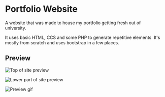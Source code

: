 # Portfolio Website
A website that was made to house my portfolio getting fresh out of university. 

It uses basic HTML, CCS and some PHP to generate repetitive elements. It's mostly from scratch and uses bootstrap in a few places. 

## Preview
![Top of site preview](https://user-images.githubusercontent.com/19958258/139756472-22b6221f-0580-4552-9471-7ce428822a1d.png)

![Lower part of site preview](https://user-images.githubusercontent.com/19958258/139756880-df37e01e-c8ee-41ef-8266-e6020fd81d0b.png)

![Preview gif](docs/gif/preview.gif)